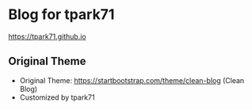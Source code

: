 # Blog for tpark71 
<https://tpark71.github.io>

## Original Theme
- Original Theme: https://startbootstrap.com/theme/clean-blog (Clean Blog)
- Customized by tpark71
